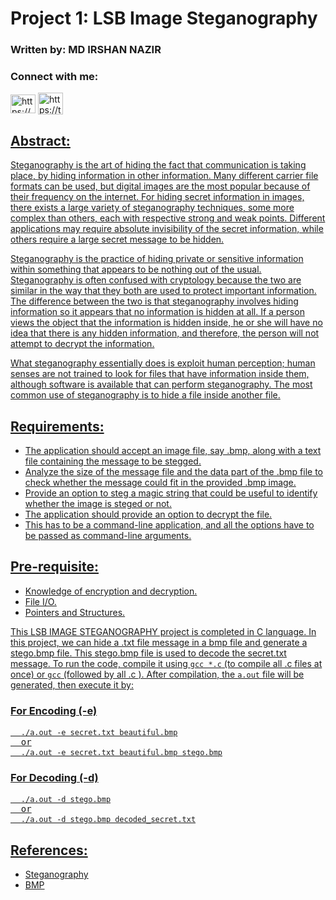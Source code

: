 <!DOCTYPE html>
<html lang="en">
<head>
  <meta charset="UTF-8">
  <meta name="viewport" content="width=device-width, initial-scale=1.0">
</head>
<body>

<h1>Project 1: LSB Image Steganography</h1>
<h3>Written by: MD IRSHAN NAZIR</h3>
<h3 align="left">Connect with me:</h3>
<p align="left">
<a href="https://www.linkedin.com/in/irshan127/" target="blank"><img align="center" src="https://raw.githubusercontent.com/rahuldkjain/github-profile-readme-generator/master/src/images/icons/Social/linked-in-alt.svg" alt="https://www.linkedin.com/in/irshan127/" height="30" width="40" /></a> <a href="https://twitter.com/Irshan_127" target="blank"><img align="center" src="https://raw.githubusercontent.com/rahuldkjain/github-profile-readme-generator/master/src/images/icons/Social/twitter.svg" alt="https://twitter.com/irshan_127" height="35" width="40" />
</p>

<h2>Abstract:</h2>

<p>Steganography is the art of hiding the fact that communication is taking place, by hiding information in other information.
Many different carrier file formats can be used, but digital images are the most popular because of their frequency on the internet.
For hiding secret information in images, there exists a large variety of steganography techniques, some more complex than others,
each with respective strong and weak points. Different applications may require absolute invisibility of the secret information,
while others require a large secret message to be hidden.</p>

<p>Steganography is the practice of hiding private or sensitive information within something that appears to be nothing out of the usual.
Steganography is often confused with cryptology because the two are similar in the way that they both are used to protect important information.
The difference between the two is that steganography involves hiding information so it appears that no information is hidden at all.
If a person views the object that the information is hidden inside, he or she will have no idea that there is any hidden information,
and therefore, the person will not attempt to decrypt the information.</p>

<p>What steganography essentially does is exploit human perception; human senses are not trained to look for files that have information inside them,
although software is available that can perform steganography. The most common use of steganography is to hide a file inside another file.</p>

<h2>Requirements:</h2>

<ul>
  <li>The application should accept an image file, say .bmp, along with a text file containing the message to be stegged.</li>
  <li>Analyze the size of the message file and the data part of the .bmp file to check whether the message could fit in the provided .bmp image.</li>
  <li>Provide an option to steg a magic string that could be useful to identify whether the image is steged or not.</li>
  <li>The application should provide an option to decrypt the file.</li>
  <li>This has to be a command-line application, and all the options have to be passed as command-line arguments.</li>
</ul>

<h2>Pre-requisite:</h2>

<ul>
  <li>Knowledge of encryption and decryption.</li>
  <li>File I/O.</li>
  <li>Pointers and Structures.</li>
</ul>

<p>This LSB IMAGE STEGANOGRAPHY project is completed in C language. In this project, we can hide a .txt file message in a bmp file and generate a stego.bmp file.
This stego.bmp file is used to decode the secret.txt message. To run the code, compile it using <code>gcc *.c</code> (to compile all .c files at once) or
<code>gcc</code> (followed by all .c <filename>). After compilation, the <code>a.out</code> file will be generated, then execute it by:</p>

<h3>For Encoding (-e)</h3>
<pre>
  <code>./a.out -e secret.txt beautiful.bmp</code>
  or
  <code>./a.out -e secret.txt beautiful.bmp stego.bmp</code>
</pre>

<h3>For Decoding (-d)</h3>
<pre>
  <code>./a.out -d stego.bmp</code>
  or
  <code>./a.out -d stego.bmp decoded_secret.txt</code>
</pre>

<h2>References:</h2>

<ul>
  <li><a href="https://en.wikipedia.org/wiki/Steganography">Steganography</a></li>
  <li><a href="https://en.wikipedia.org/wiki/BMP">BMP</a></li>
</ul>

</body>
</html>
